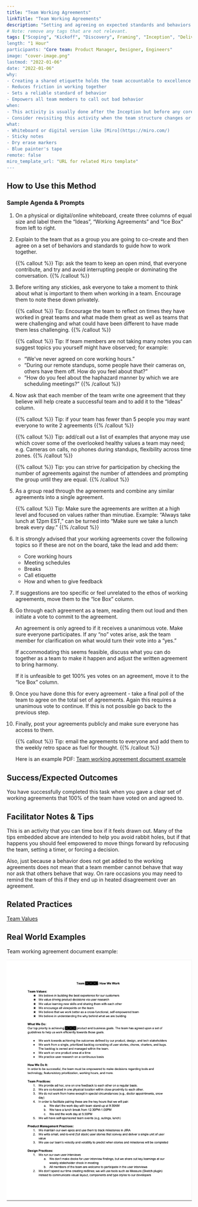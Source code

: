 ```yaml
---
title: "Team Working Agreements"
linkTitle: "Team Working Agreements"
description: "Setting and agreeing on expected standards and behaviors defined by a team as best practices to work together smoothly and ensure the success of the task/project at hand."
# Note: remove any tags that are not relevant.
tags: ["Scoping", "Kickoff", "Discovery", Framing", "Inception", "Delivery"]
length: "1 Hour"
participants: "Core team: Product Manager, Designer, Engineers"
image: "cover-image.png"
lastmod: "2022-01-06"
date: "2022-01-06"
why: 
- Creating a shared etiquette holds the team accountable to excellence
- Reduces friction in working together
- Sets a reliable standard of behavior
- Empowers all team members to call out bad behavior
when:
- This activity is usually done after the Inception but before any core product work starts. That way only relevant team members are involved, and agreements are set before bad habits set in.
- Consider revisiting this activity when the team structure changes or members join or leave.
what:
- Whiteboard or digital version like [Miro](https://miro.com/)
- Sticky notes
- Dry erase markers
- Blue painter's tape
remote: false
miro_template_url: "URL for related Miro template" 
---
```


## How to Use this Method

### Sample Agenda & Prompts
1. On a physical or digital/online whiteboard, create three columns of equal size and label them the “Ideas”, “Working Agreements” and “Ice Box” from left to right.

2. Explain to the team that as a group you are going to co-create and then agree on a set of behaviors and standards to guide how to work together.

   {{% callout %}}
   Tip: ask the team to keep an open mind, that everyone contribute, and try and avoid interrupting people or dominating the conversation.
   {{% /callout %}}

3. Before writing any stickies, ask everyone to take a moment to think about what is important to them when working in a team. Encourage them to note these down privately.

   {{% callout %}}
   Tip: Encourage the team to reflect on times they have worked in great teams and what made them great as well as teams that were challenging and what could have been different to have made them less challenging.
   {{% /callout %}}

   {{% callout %}}
   Tip: If team members are not taking many notes you can suggest topics you yourself might have observed; for example: 
   - “We've never agreed on core working hours.”
   - “During our remote standups, some people have their cameras on, others have them off. How do you feel about that?”
   - “How do you feel about the haphazard manner by which we are scheduling meetings?”
   {{% /callout %}}

4. Now ask that each member of the team write one agreement that they believe will help create a successful team and to add it to the “Ideas” column.

   {{% callout %}}
   Tip: if your team has fewer than 5 people you may want everyone to write 2 agreements
   {{% /callout %}}

   {{% callout %}}
   Tip: add/call out a list of examples that anyone may use which cover some of the overlooked healthy values a team may need; e.g. Cameras on calls, no phones during standups, flexibility across time zones.
   {{% /callout %}}

   {{% callout %}}
   Tip: you can strive for participation by checking the number of agreements against the number of attendees and prompting the group until they are equal.
   {{% /callout %}}

5. As a group read through the agreements and combine any similar agreements into a single agreement.

   {{% callout %}}
   Tip: Make sure the agreements are written at a high level and focused on values rather than minutiae. Example: “Always take lunch at 12pm EST,” can be turned into “Make sure we take a lunch break every day.” 
   {{% /callout %}}

6. It is strongly advised that your working agreements cover the following topics so if these are not on the board, take the lead and add them:
   - Core working hours
   - Meeting schedules
   - Breaks
   - Call etiquette
   - How and when to give feedback

7. If suggestions are too specific or feel unrelated to the ethos of working agreements, move them to the “Ice Box” column.

1. Go through each agreement as a team, reading them out loud and then initiate a vote to commit to the agreement.

   An agreement is only agreed to if it receives a unanimous vote. Make sure everyone participates. If any “no” votes arise, ask the team member for clarification on what would turn their vote into a “yes.”

   If accommodating this seems feasible, discuss what you can do together as a team to make it happen and adjust the written agreement to bring harmony.

   If it is unfeasible to get 100% yes votes on an agreement, move it to the “Ice Box” column.

1. Once you have done this for every agreement - take a final poll of the team to agree on the total set of agreements. Again this requires a unanimous vote to continue. If this is not possible go back to the previous step.

1. Finally, post your agreements publicly and make sure everyone has access to them.
   
   {{% callout %}}
   Tip: email the agreements to everyone and add them to the weekly retro space as fuel for thought.
   {{% /callout %}}

   Here is an example PDF: [Team working agreement document example](images/team-working-agreement-example.pdf)


## Success/Expected Outcomes
You have successfully completed this task when you gave a clear set of working agreements that 100% of the team have voted on and agreed to.

## Facilitator Notes & Tips
This is an activity that you can time box if it feels drawn out. Many of the tips embedded above are intended to help you avoid rabbit holes, but if that happens you should feel empowered to move things forward by refocusing the team, setting a timer, or forcing a decision.

Also, just because a behavior does not get added to the working agreements does not mean that a team member cannot behave that way nor ask that others behave that way. On rare occasions you may need to remind the team of this if they end up in heated disagreement over an agreement.

## Related Practices
[Team Values](/practices/team-values)

## Real World Examples

Team working agreement document example:

[![Team working agreement document example](images/team-working-agreement-large.png)](images/team-working-agreement-example.pdf)